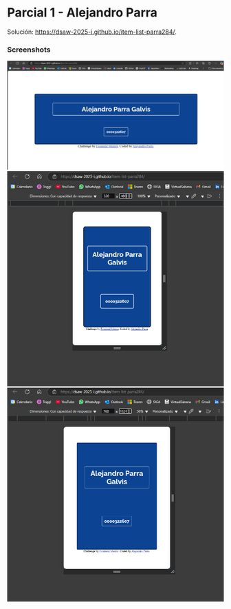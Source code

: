 # Parcial 1 - Alejandro Parra

Solución: https://dsaw-2025-i.github.io/item-list-parra284/.

### Screenshots

![Desktop](./assets/desktop-ss.png)
![Mobile](./assets/mobile-ss.png)
![Tablet](./assets/tablet-ss.png)
